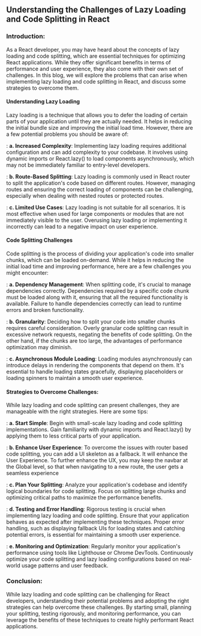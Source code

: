 ## Understanding the Challenges of Lazy Loading and Code Splitting in React

### Introduction:

   As a React developer, you may have heard about the concepts of lazy loading and code splitting, which are essential techniques for optimizing React applications. While they offer significant benefits in terms of performance and user experience, they also come with their own set of challenges. In this blog, we will explore the problems that can arise when implementing lazy loading and code splitting in React, and discuss some strategies to overcome them.

#### **Understanding Lazy Loading**
   Lazy loading is a technique that allows you to defer the loading of certain parts of your application until they are actually needed. It helps in reducing the initial bundle size and improving the initial load time. However, there are a few potential problems you should be aware of:

   : **a. Increased Complexity**: Implementing lazy loading requires additional configuration and can add complexity to your codebase. It involves using dynamic imports or React.lazy() to load components asynchronously, which may not be immediately familiar to entry-level developers.

   : **b. Route-Based Splitting**: Lazy loading is commonly used in React router to split the application's code based on different routes. However, managing routes and ensuring the correct loading of components can be challenging, especially when dealing with nested routes or protected routes.

   : **c. Limited Use Cases**: Lazy loading is not suitable for all scenarios. It is most effective when used for large components or modules that are not immediately visible to the user. Overusing lazy loading or implementing it incorrectly can lead to a negative impact on user experience.

#### **Code Splitting Challenges**
   Code splitting is the process of dividing your application's code into smaller chunks, which can be loaded on-demand. While it helps in reducing the initial load time and improving performance, here are a few challenges you might encounter:

   : **a. Dependency Management**: When splitting code, it's crucial to manage dependencies correctly. Dependencies required by a specific code chunk must be loaded along with it, ensuring that all the required functionality is available. Failure to handle dependencies correctly can lead to runtime errors and broken functionality.

   : **b. Granularity**: Deciding how to split your code into smaller chunks requires careful consideration. Overly granular code splitting can result in excessive network requests, negating the benefits of code splitting. On the other hand, if the chunks are too large, the advantages of performance optimization may diminish.

   : **c. Asynchronous Module Loading**: Loading modules asynchronously can introduce delays in rendering the components that depend on them. It's essential to handle loading states gracefully, displaying placeholders or loading spinners to maintain a smooth user experience.

#### **Strategies to Overcome Challenges**:
   While lazy loading and code splitting can present challenges, they are manageable with the right strategies. Here are some tips:

   : **a. Start Simple**: Begin with small-scale lazy loading and code splitting implementations. Gain familiarity with dynamic imports and React.lazy() by applying them to less critical parts of your application.

   : **b. Enhance User Experience**: To overcome the issues with router based code splitting, you can add a UI skeleton as a fallback. It will enhance the User Experience. To further enhance the UX, you may keep the navbar at the Global level, so that when navigating to a new route, the user gets a seamless experience

   : **c. Plan Your Splitting**: Analyze your application's codebase and identify logical boundaries for code splitting. Focus on splitting large chunks and optimizing critical paths to maximize the performance benefits.

   : **d. Testing and Error Handling**: Rigorous testing is crucial when implementing lazy loading and code splitting. Ensure that your application behaves as expected after implementing these techniques. Proper error handling, such as displaying fallback UIs for loading states and catching potential errors, is essential for maintaining a smooth user experience.

   : **e. Monitoring and Optimization**: Regularly monitor your application's performance using tools like Lighthouse or Chrome DevTools. Continuously optimize your code splitting and lazy loading configurations based on real-world usage patterns and user feedback.

### Conclusion:
   While lazy loading and code splitting can be challenging for React developers, understanding their potential problems and adopting the right strategies can help overcome these challenges. By starting small, planning your splitting, testing rigorously, and monitoring performance, you can leverage the benefits of these techniques to create highly performant React applications.
